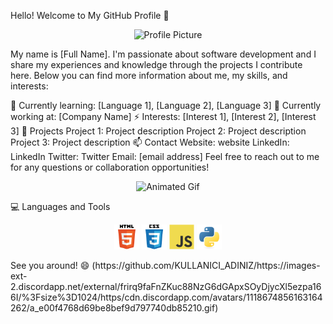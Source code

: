 Hello! Welcome to My GitHub Profile 👋
<p align="center">
  <img src="https://github.com/YOUR_USERNAME/IMAGE_NAME.png" alt="Profile Picture">
</p>
My name is [Full Name]. I'm passionate about software development and I share my experiences and knowledge through the projects I contribute here. Below you can find more information about me, my skills, and interests:

🌱 Currently learning: [Language 1], [Language 2], [Language 3]
💼 Currently working at: [Company Name]
⚡ Interests: [Interest 1], [Interest 2], [Interest 3]
🚀 Projects
Project 1: Project description
Project 2: Project description
Project 3: Project description
📫 Contact
Website: website
LinkedIn: LinkedIn
Twitter: Twitter
Email: [email address]
Feel free to reach out to me for any questions or collaboration opportunities!

<p align="center">
  <img src="https://github.com/YOUR_USERNAME/ANIMATED_IMAGE_NAME.gif" alt="Animated Gif">
</p>
💻 Languages and Tools
<p align="center">
  <img src="https://github.com/devicons/devicon/blob/master/icons/html5/html5-original-wordmark.svg" alt="HTML5" width="40" height="40"/>
  <img src="https://github.com/devicons/devicon/blob/master/icons/css3/css3-original-wordmark.svg" alt="CSS3" width="40" height="40"/>
  <img src="https://github.com/devicons/devicon/blob/master/icons/javascript/javascript-original.svg" alt="JavaScript" width="40" height="40"/>
  <img src="https://github.com/devicons/devicon/blob/master/icons/python/python-original.svg" alt="Python" width="40" height="40"/>
  <!-- Add more language and tool icons: https://github.com/devicons/devicon -->
</p>
See you around! 😄
(https://github.com/KULLANICI_ADINIZ/https://images-ext-2.discordapp.net/external/frirq9faFnZKuc88NzG6dGApxSOyDjycXl5ezpa166I/%3Fsize%3D1024/https/cdn.discordapp.com/avatars/1118674856163164262/a_e00f4768d69be8bef9d797740db85210.gif)
